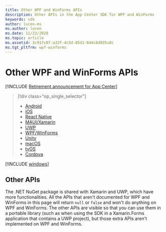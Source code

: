 ```yaml
---
title: Other WPF and WinForms APIs
description: Other APIs in the App Center SDK for WPF and WinForms
keywords: sdk
author: lucen-ms
ms.author: lucen
ms.date: 11/23/2020
ms.topic: article
ms.assetid: 3c917c07-a32f-4c5d-85d1-844c8d935c0c
ms.tgt_pltfrm: wpf-winforms
---
```


# Other WPF and WinForms APIs
[!INCLUDE [Retirement announcement for App Center](~/includes/retirement.md)]

> [!div  class="op_single_selector"]
> * [Android](android.md)
> * [iOS](ios.md)
> * [React Native](react-native.md)
> * [MAUI/Xamarin](xamarin.md)
> * [UWP](uwp.md)
> * [WPF/WinForms](wpf-winforms.md)
> * [Unity](unity.md)
> * [macOS](macos.md)
> * [tvOS](tvos.md)
> * [Cordova](cordova.md)

[!INCLUDE [windows](includes/windows.md)]

## Other APIs

The .NET NuGet package is shared with Xamarin and UWP, which have more functionalities.
All the APIs that aren't documented for WPF and WinForms in this page will return `null` or `false` and won't do anything on WPF and WinForms.
The other APIs are visible so that you can use them in a portable library (such as when using the SDK in a Xamarin.Forms application that contains a UWP project), but those extra APIs aren't implemented on WPF and WinForms.
